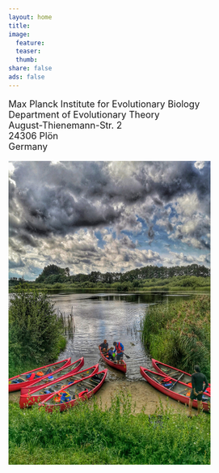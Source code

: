 ```yaml
---
layout: home
title:
image:
  feature:
  teaser:
  thumb:
share: false
ads: false
---
```


<p class="big" style="font-size:18px;">
Max Planck Institute for Evolutionary Biology <br>
Department of Evolutionary Theory <br>
August-Thienemann-Str. 2 <br>
24306 Plön <br>
Germany
</p>

<img src="../images/plon.jpeg" width="400" height="600">